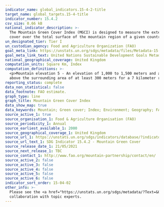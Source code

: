 ```yaml
---
indicator_name: global_indicators.15-4-2-title
target_name: global_targets.15-4-title
indicator_number: 15.4.2
csv_size: 0.66 kB
national_indicator_description: >-
  The Mountain Green Cover Index (MGCI) is designed to measure the extent and the changes of green vegetation in mountain areas - i.e. forest, shrubs, trees, pasture land, cropland, etc. – in order to monitor progress towards the mountain target. MGCI is defined as the percentage of green
  cover over the total surface of the mountain region of a given country and for given reporting year. The aim of the index is to monitor the evolution of the green cover and thus assess the status of conservation of mountain ecosystems.
un_designated_tier: Tier I
un_custodian_agency: Food and Agriculture Organization (FAO)
goal_meta_link: https://unstats.un.org/sdgs/metadata/files/Metadata-15-04-02.pdf
goal_meta_link_text: United Nations Sustainable Development Goals Metadata (PDF 384 KB)
national_geographical_coverage: United Kingdom
computation_units: Square Km, Index
computation_definitions: >-
  <p>Mountain elevation 5 - An elevation of 1,000 to 1,500 meters and a slope greater than 5, or a local elevation range above the surrounding area of at least 300 meters for a 7 kilometer radius.<p>Mountain elevation 6 - An elevation of 300 to 1,000 meters and a local elevation range
  above the surrounding area of at least 300 meters for a 7 kilometer radius.
reporting_status: complete
data_non_statistical: false
data_footnote: FAO estimate.
graph_type: line
graph_title: Mountain Green Cover Index
data_show_map: true
data_keywords: Mountain; Green cover; Index; Environment; Geography; FAO, map
source_active_1: true
source_organisation_1: Food & Agriculture Organisation (FAO)
source_periodicity_1: Annual
source_earliest_available_1: 2000
source_geographical_coverage_1: United Kingdom
source_url_1: https://unstats.un.org/sdgs/indicators/database/?indicator=15.4.2
source_url_text_1: SDG Indicator 15.4.2 - Mountain Green Cover
source_release_date_1: 21/05/2021
source_next_release_1: TBC
source_contact_1: http://www.fao.org/mountain-partnership/contact/en/
source_active_2: false
source_active_3: false
source_active_4: false
source_active_5: false
source_active_6: false
indicator_sort_order: 15-04-02
other_info: >-
  Please see the <a href="https://unstats.un.org/sdgs/metadata/?Text=&Goal=15&Target=15.4">Global metadata</a> for more information, including calculations and limitations of the data. Data follows the UN specification for this indicator. This indicator has not been identified in
  collaboration with topic experts.
---
```

